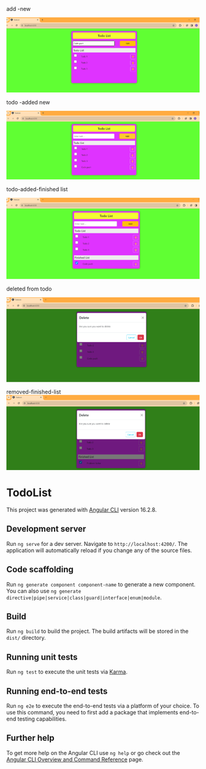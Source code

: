add -new

![Alt Text](https://github.com/abhijit737/Todo_List_Angular/raw/main/todoList_Photos/todo-add.png)

todo -added new

![Alt Text](https://github.com/abhijit737/Todo_List_Angular/raw/main/todoList_Photos/todo-added.png)

todo-added-finished list

![Alt Text](https://github.com/abhijit737/Todo_List_Angular/raw/main/todoList_Photos/todo-addedtofinished.png)


deleted from todo 

![Alt Text](https://github.com/abhijit737/Todo_List_Angular/raw/main/todoList_Photos/todo-deleted.png)

removed-finished-list
![Alt Text](https://github.com/abhijit737/Todo_List_Angular/raw/main/todoList_Photos/finished-list-deleted.png)


# TodoList

This project was generated with [Angular CLI](https://github.com/angular/angular-cli) version 16.2.8.

## Development server

Run `ng serve` for a dev server. Navigate to `http://localhost:4200/`. The application will automatically reload if you change any of the source files.

## Code scaffolding

Run `ng generate component component-name` to generate a new component. You can also use `ng generate directive|pipe|service|class|guard|interface|enum|module`.

## Build

Run `ng build` to build the project. The build artifacts will be stored in the `dist/` directory.

## Running unit tests

Run `ng test` to execute the unit tests via [Karma](https://karma-runner.github.io).

## Running end-to-end tests

Run `ng e2e` to execute the end-to-end tests via a platform of your choice. To use this command, you need to first add a package that implements end-to-end testing capabilities.

## Further help

To get more help on the Angular CLI use `ng help` or go check out the [Angular CLI Overview and Command Reference](https://angular.io/cli) page.
